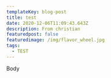 ```yaml
---
templateKey: blog-post
title: test
date: 2020-12-06T11:09:43.643Z
description: From christian
featuredpost: false
featuredimage: /img/flavor_wheel.jpg
tags:
  - TEST
---
```

Body